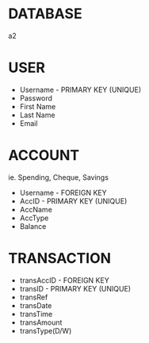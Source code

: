 # DATABASE
a2
# USER
* Username - PRIMARY KEY (UNIQUE)
* Password
* First Name
* Last Name
* Email
# ACCOUNT 
ie. Spending, Cheque, Savings
* Username - FOREIGN KEY
* AccID - PRIMARY KEY (UNIQUE)
* AccName
* AccType
* Balance
# TRANSACTION 
* transAccID - FOREIGN KEY
* transID - PRIMARY KEY (UNIQUE)
* transRef
* transDate
* transTime
* transAmount
* transType(D/W)


